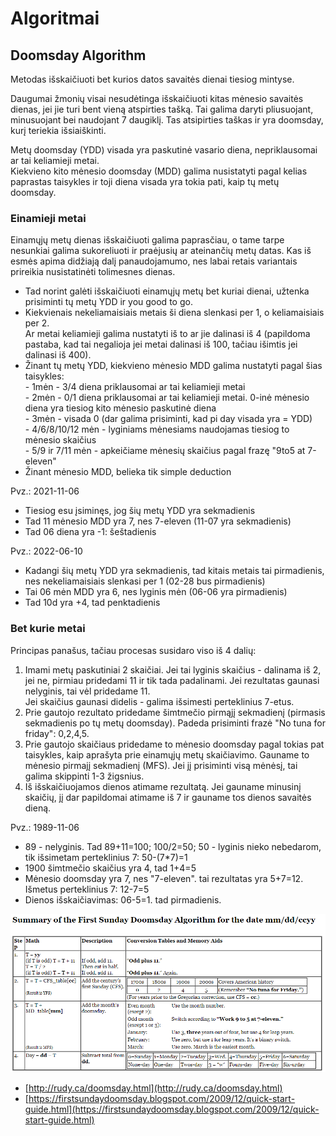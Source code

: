 # Algoritmai

## Doomsday Algorithm

Metodas išskaičiuoti bet kurios datos savaitės dienai tiesiog mintyse.

Daugumai žmonių visai nesudėtinga išskaičiuoti kitas mėnesio savaitės dienas, jei jie turi bent vieną atspirties tašką. Tai galima daryti pliusuojant, minusuojant bei naudojant 7 daugiklį. Tas atsipirties taškas ir yra doomsday, kurį teriekia išsiaiškinti.

Metų doomsday (YDD) visada yra paskutinė vasario diena, nepriklausomai ar tai keliamieji metai.\
Kiekvieno kito mėnesio doomsday (MDD) galima nusistatyti pagal kelias paprastas taisykles ir toji diena visada yra tokia pati, kaip tų metų doomsday.

### Einamieji metai

Einamųjų metų dienas išskaičiuoti galima paprasčiau, o tame tarpe nesunkiai galima sukoreliuoti ir praėjusių ar ateinančių metų datas. Kas iš esmės apima didžiają dalį panaudojamumo, nes labai retais variantais prireikia nusistatinėti tolimesnes dienas.

* Tad norint galėti išskaičiuoti einamųjų metų bet kuriai dienai, užtenka prisiminti tų metų YDD ir you good to go.
* Kiekvienais nekeliamaisiais metais ši diena slenkasi per 1, o keliamaisiais per 2.\
  Ar metai keliamieji galima nustatyti iš to ar jie dalinasi iš 4 (papildoma pastaba, kad tai negalioja jei metai dalinasi iš 100, tačiau išimtis jei dalinasi iš 400).
* Žinant tų metų YDD, kiekvieno mėnesio MDD galima nustatyti pagal šias taisykles:\
  \- 1mėn - 3/4 diena priklausomai ar tai keliamieji metai\
  \- 2mėn - 0/1 diena priklausomai ar tai keliamieji metai. 0-inė mėnesio diena yra tiesiog kito mėnesio paskutinė diena\
  \- 3mėn - visada 0 (dar galima prisiminti, kad pi day visada yra = YDD)\
  \- 4/6/8/10/12 mėn - lyginiams mėnesiams naudojamas tiesiog to mėnesio skaičius\
  \- 5/9 ir 7/11 mėn - apkeičiame mėnesių skaičius pagal frazę "9to5 at 7-eleven"
* Žinant mėnesio MDD, belieka tik simple deduction

Pvz.: 2021-11-06

* Tiesiog esu įsiminęs, jog šių metų YDD yra sekmadienis
* Tad 11 mėnesio MDD yra 7, nes 7-eleven (11-07 yra sekmadienis)
* Tad 06 diena yra -1: šeštadienis

Pvz.: 2022-06-10

* Kadangi šių metų YDD yra sekmadienis, tad kitais metais tai pirmadienis, nes nekeliamaisiais slenkasi per 1 (02-28 bus pirmadienis)
* Tai 06 mėn MDD yra 6, nes lyginis mėn (06-06 yra pirmadienis)
* Tad 10d yra +4, tad penktadienis

### Bet kurie metai

Principas panašus, tačiau procesas susidaro viso iš 4 dalių:

1. Imami metų paskutiniai 2 skaičiai. Jei tai lyginis skaičius - dalinama iš 2, jei ne, pirmiau pridedami 11 ir tik tada padalinami. Jei rezultatas gaunasi nelyginis, tai vėl pridedame 11.\
   Jei skaičius gaunasi didelis - galima išsimesti perteklinius 7-etus.
2. Prie gautojo rezultato pridedame šimtmečio pirmąjį sekmadienį (pirmasis sekmadienis po tų metų doomsday). Padeda prisiminti frazė "No tuna for friday": 0,2,4,5.
3. Prie gautojo skaičiaus pridedame to mėnesio doomsday pagal tokias pat taisykles, kaip aprašyta prie einamųjų metų skaičiavimo. Gauname to mėnesio pirmajį sekmadienį (MFS). Jei jį prisiminti visą mėnėsį, tai galima skippinti 1-3 žigsnius.
4. Iš išskaičiuojamos dienos atimame rezultatą. Jei gauname minusinį skaičių, jį dar papildomai atimame iš 7 ir gauname tos dienos savaitės dieną.

Pvz.: 1989-11-06

* 89 - nelyginis. Tad 89+11=100; 100/2=50; 50 - lyginis nieko nebedarom, tik išsimetam perteklinius 7: 50-(7\*7)=1
* 1900 šimtmečio skaičius yra 4, tad 1+4=5
* Mėnesio doomsday yra 7, nes "7-eleven". tai rezultatas yra 5+7=12. Išmetus perteklinius 7: 12-7=5
* Dienos išskaičiavimas: 06-5=1. tad pirmadienis.

![](../../.gitbook/assets/FLUOxRA.png)

* [http://rudy.ca/doomsday.html](http://rudy.ca/doomsday.html)
* [https://firstsundaydoomsday.blogspot.com/2009/12/quick-start-guide.html](https://firstsundaydoomsday.blogspot.com/2009/12/quick-start-guide.html)
